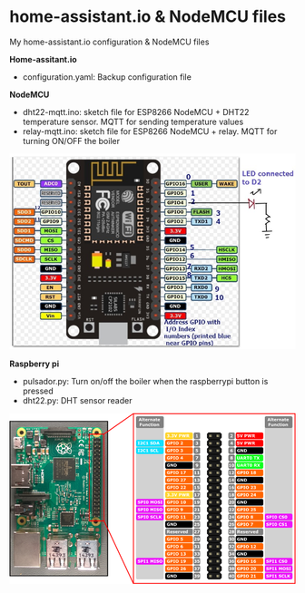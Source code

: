 # home-assistant.io & NodeMCU files
My home-assistant.io configuration & NodeMCU files 

<b>Home-assitant.io</b>
- configuration.yaml: Backup configuration file

<b>NodeMCU</b>
- dht22-mqtt.ino: sketch file for ESP8266 NodeMCU + DHT22 temperature sensor. MQTT for sending temperature values
- relay-mqtt.ino: sketch file for ESP8266 NodeMCU + relay. MQTT for turning ON/OFF the boiler

![NodeMCU pinout](https://github.com/dalvarezs/homeassistant-files/raw/master/nodemcu-gpio-pinout.jpg)

<b>Raspberry pi</b>
- pulsador.py: Turn on/off the boiler when the raspberrypi button is pressed
- dht22.py: DHT sensor reader

![Raspberry pi pinout](https://github.com/dalvarezs/homeassistant-files/raw/master/raspberry23_pinout.png)
